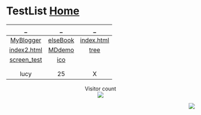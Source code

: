 # TestList  [Home](../index.md)

| _ | _ | _ |
|:---:|:---:|:---:|
| [MyBlogger](https://ambroseren.blogspot.com/) | [elseBook](https://ebook2.lorefree.com) | [index.html](https://cdn.jsdelivr.net/gh/AmbroseRen/test@master/test/indexOne.html) |
| [index2.html](index2.md) | [MDdemo](MDdemo.md) | [tree](tree.md) |
| [screen_test](screen_test.md) | [ico](../favicon.ico) | []() |
| []() | []() | []() |
| []() | []() | []() |
| lucy | 25 | X |

<p align="center"> 
  Visitor count<br>
  <img src="https://profile-counter.glitch.me/AmbroseRen_test_tset/count.svg" />
</p>

<p align="right">
  <a href="#">
      <img src="https://camo.githubusercontent.com/cf353ef13d272ad4fa9933c7abfc052d308f3328c35da7d457100100cfd781c8/687474703a2f2f657374727579662d6769746875622e617a75726577656273697465732e6e65742f6170692f56697369746f724869743f757365723d73687061747269636b67756f267265706f3d6769746875622d76697369746f72732d626164676526636f756e74436f6c6f723d253233374231453741" data-canonical-src="http://estruyf-github.azurewebsites.net/api/VisitorHit?user=AmbroseRen_test_test&amp;repo=github-visitors-badge&amp;countColor=%237B1E7A" style="max-width:100%;">
   </a>
</p>

<script async src="https://cse.google.com/cse.js?cx=2f0e585bf98b84b6d"></script>
<div class="gcse-search"></div>
